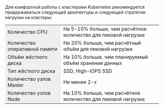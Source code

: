 Для комфортной работы с кластерами Kubernetes рекомендуется придерживаться следующей архитектуры и следующей стратегии нагрузки на кластеры:

<table style="width: 100%;"><tbody><tr><td style="width: 36.25%; background-color: rgb(239, 239, 239);">Количество CPU</td><td style="width: 63.6111%;">На 5-10% больше, чем расчётное количество для пиковой нагрузки</td></tr><tr><td style="width: 36.25%; background-color: rgb(239, 239, 239);">Количество оперативной памяти</td><td style="width: 63.6111%;">На 20% больше, чем расчётный объём для пиковой нагрузки</td></tr><tr><td style="width: 36.25%; background-color: rgb(239, 239, 239);">Объём жёсткого диска</td><td style="width: 63.6111%;">На 10% больше, чем планируемый объём хранения данных</td></tr><tr><td style="width: 36.25%; background-color: rgb(239, 239, 239);">Тип жёсткого диска</td><td style="width: 63.6111%;">SSD, High-IOPS SSD</td></tr><tr><td style="width: 36.25%; background-color: rgb(239, 239, 239);">Количество узлов Master&nbsp;</td><td style="width: 63.6111%;">Не менее 2-х</td></tr><tr><td style="width: 36.25%; background-color: rgb(239, 239, 239);">Количество узлов Node</td><td style="width: 63.6111%;">На 10% больше, чем расчётное количество для пиковой нагрузки</td></tr></tbody></table>

